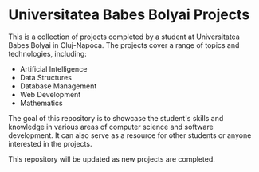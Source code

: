 <h1> Universitatea Babes Bolyai Projects</h1>
<p>This is a collection of projects completed by a student at Universitatea Babes Bolyai in Cluj-Napoca. The projects cover a range of topics and technologies, including:</p>
    <ul>
      <li>Artificial Intelligence</li>
      <li>Data Structures</li>
      <li>Database Management</li>
      <li>Web Development</li>
      <li>Mathematics</li>
    </ul>
    <p>The goal of this repository is to showcase the student's skills and knowledge in various areas of computer science and software development. It can also serve as a resource for other students or anyone interested in the projects.</p>
    <p>This repository will be updated as new projects are completed.</p>
